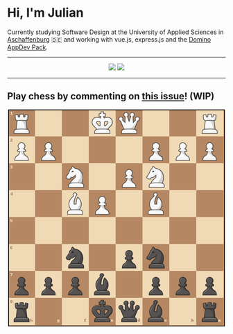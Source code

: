 # **Hi, I'm Julian**

Currently studying Software Design at the University of Applied Sciences in <a href="https://www.th-ab.de/en/" >Aschaffenburg</a> :de: and working with vue.js, express.js and the <a href="https://doc.cwpcollaboration.com/appdevpack/docs/en/homepage.html"> Domino AppDev Pack</a>.

---

<p align="center">
  <img src="https://github-readme-stats.vercel.app/api/top-langs/?username=thieleju&theme=blue-green&hide=jupyter%20notebook&layout=compact"  />
  <img width="420" src="https://github-readme-stats.vercel.app/api?username=thieleju&theme=blue-green&show_icons=true"/>
</p>

---

## Play chess by commenting on [this issue](https://github.com/thieleju/thieleju/issues/1)! (WIP)

<p align="center">
  <img src="https://raw.githubusercontent.com/thieleju/thieleju/main/images/chessboard-1700907332.png" \>
</p>
